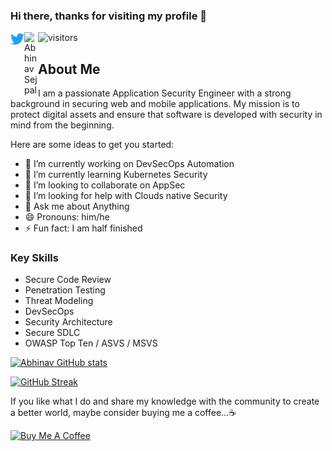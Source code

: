 ### Hi there, thanks for visiting my profile 👋

![visitors](https://visitor-badge.glitch.me/badge?page_id=abhinavsejpal-mns)
<a href="https://twitter.com/abhinavsejpal"> <img align="left" alt="Abhinav Sejpal | Twitter" width="22px" src="https://raw.githubusercontent.com/bugwrangler/bugwrangler/fce8d151c992e7cd1400de4c95a9d7e639234cd6/assest/twitter.svg" /></a>
<a href="https://www.linkedin.com/in/Sejpal/">
<img align="left" alt="Abhinav Sejpal" width="22px" src="https://raw.githubusercontent.com/abhinavsejpal-mns/abhinavsejpal-mns/fce8d151c992e7cd1400de4c95a9d7e639234cd6/assest/linkedin.svg" /> </a>

## About Me

I am a passionate Application Security Engineer with a strong background in securing web and mobile applications. My mission is to protect digital assets and ensure that software is developed with security in mind from the beginning.

Here are some ideas to get you started:

- 🔭 I’m currently working on DevSecOps Automation
- 🌱 I’m currently learning Kubernetes Security
- 👯 I’m looking to collaborate on AppSec 
- 🤔 I’m looking for help with Clouds native Security 
- 💬 Ask me about Anything 
- 😄 Pronouns: him/he
- ⚡ Fun fact: I am half finished

### Key Skills
- Secure Code Review
- Penetration Testing
- Threat Modeling
- DevSecOps
- Security Architecture
- Secure SDLC
- OWASP Top Ten / ASVS / MSVS 

[![Abhinav GitHub stats](https://github-readme-stats.vercel.app/api?username=abhinavsejpal-mns&theme=dark)](https://github-readme-stats.vercel.app/api?username=abhinavsejpal-mns&theme=dark)

[![GitHub Streak](https://github-readme-streak-stats.herokuapp.com?user=abhinavsejpal-mns&theme=dark)](https://git.io/streak-stats)

If you like what I do and share my knowledge with the community to create a better world, maybe consider buying me a coffee...☕ 

<a href="https://www.buymeacoffee.com/bugwrangler" target="_blank"><img src="https://cdn.buymeacoffee.com/buttons/v2/default-yellow.png" alt="Buy Me A Coffee" width="150" ></a>



